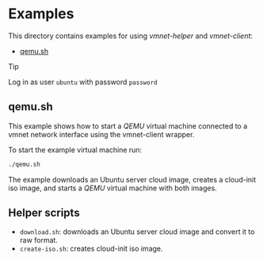 # Examples

This directory contains examples for using *vmnet-helper* and
*vmnet-client*:

- [qemu.sh](#qemu.sh)

> [!TIP]
> Log in as user `ubuntu` with password `password`

## qemu.sh

This example shows how to start a *QEMU* virtual machine connected to a vmnet
network interface using the vmnet-client wrapper.

To start the example virtual machine run:

```bash
./qemu.sh
```

The example downloads an Ubuntu server cloud image, creates a cloud-init
iso image, and starts a *QEMU* virtual machine with both images.

## Helper scripts

- `download.sh`: downloads an Ubuntu server cloud image and convert it
  to raw format.
- `create-iso.sh`: creates cloud-init iso image.

